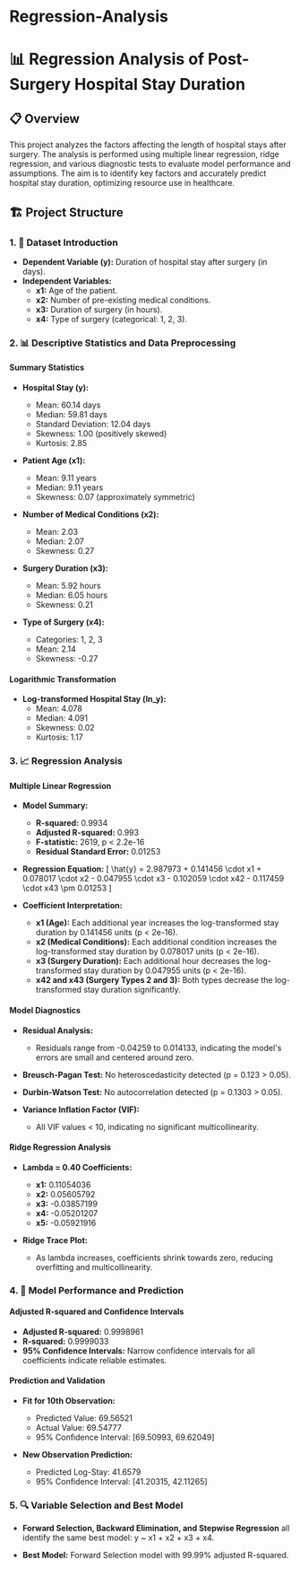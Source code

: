 # Regression-Analysis

# 📊 Regression Analysis of Post-Surgery Hospital Stay Duration

## 📋 Overview

This project analyzes the factors affecting the length of hospital stays after surgery. The analysis is performed using multiple linear regression, ridge regression, and various diagnostic tests to evaluate model performance and assumptions. The aim is to identify key factors and accurately predict hospital stay duration, optimizing resource use in healthcare.

## 🏗️ Project Structure

### 1. 📝 Dataset Introduction

- **Dependent Variable (y):** Duration of hospital stay after surgery (in days).
- **Independent Variables:**
  - **x1:** Age of the patient.
  - **x2:** Number of pre-existing medical conditions.
  - **x3:** Duration of surgery (in hours).
  - **x4:** Type of surgery (categorical: 1, 2, 3).

### 2. 📊 Descriptive Statistics and Data Preprocessing

#### Summary Statistics

- **Hospital Stay (y):**
  - Mean: 60.14 days
  - Median: 59.81 days
  - Standard Deviation: 12.04 days
  - Skewness: 1.00 (positively skewed)
  - Kurtosis: 2.85

- **Patient Age (x1):**
  - Mean: 9.11 years
  - Median: 9.11 years
  - Skewness: 0.07 (approximately symmetric)

- **Number of Medical Conditions (x2):**
  - Mean: 2.03
  - Median: 2.07
  - Skewness: 0.27

- **Surgery Duration (x3):**
  - Mean: 5.92 hours
  - Median: 6.05 hours
  - Skewness: 0.21

- **Type of Surgery (x4):**
  - Categories: 1, 2, 3
  - Mean: 2.14
  - Skewness: -0.27

#### Logarithmic Transformation

- **Log-transformed Hospital Stay (ln_y):**
  - Mean: 4.078
  - Median: 4.091
  - Skewness: 0.02
  - Kurtosis: 1.17

### 3. 📈 Regression Analysis

#### Multiple Linear Regression

- **Model Summary:**
  - **R-squared:** 0.9934
  - **Adjusted R-squared:** 0.993
  - **F-statistic:** 2619, p < 2.2e-16
  - **Residual Standard Error:** 0.01253

- **Regression Equation:**
  \[
  \hat{y} = 2.987973 + 0.141456 \cdot x1 + 0.078017 \cdot x2 - 0.047955 \cdot x3 - 0.102059 \cdot x42 - 0.117459 \cdot x43 \pm 0.01253
  \]

- **Coefficient Interpretation:**
  - **x1 (Age):** Each additional year increases the log-transformed stay duration by 0.141456 units (p < 2e-16).
  - **x2 (Medical Conditions):** Each additional condition increases the log-transformed stay duration by 0.078017 units (p < 2e-16).
  - **x3 (Surgery Duration):** Each additional hour decreases the log-transformed stay duration by 0.047955 units (p < 2e-16).
  - **x42 and x43 (Surgery Types 2 and 3):** Both types decrease the log-transformed stay duration significantly.

#### Model Diagnostics

- **Residual Analysis:**
  - Residuals range from -0.04259 to 0.014133, indicating the model's errors are small and centered around zero.

- **Breusch-Pagan Test:** No heteroscedasticity detected (p = 0.123 > 0.05).
- **Durbin-Watson Test:** No autocorrelation detected (p = 0.1303 > 0.05).

- **Variance Inflation Factor (VIF):**
  - All VIF values < 10, indicating no significant multicollinearity.

#### Ridge Regression Analysis

- **Lambda = 0.40 Coefficients:**
  - **x1:** 0.11054036
  - **x2:** 0.05605792
  - **x3:** -0.03857199
  - **x4:** -0.05201207
  - **x5:** -0.05921916

- **Ridge Trace Plot:**
  - As lambda increases, coefficients shrink towards zero, reducing overfitting and multicollinearity.

### 4. 🚀 Model Performance and Prediction

#### Adjusted R-squared and Confidence Intervals

- **Adjusted R-squared:** 0.9998961
- **R-squared:** 0.9999033
- **95% Confidence Intervals:** Narrow confidence intervals for all coefficients indicate reliable estimates.

#### Prediction and Validation

- **Fit for 10th Observation:**
  - Predicted Value: 69.56521
  - Actual Value: 69.54777
  - 95% Confidence Interval: [69.50993, 69.62049]

- **New Observation Prediction:**
  - Predicted Log-Stay: 41.6579
  - 95% Confidence Interval: [41.20315, 42.11265]

### 5. 🔍 Variable Selection and Best Model

- **Forward Selection, Backward Elimination, and Stepwise Regression** all identify the same best model: y ~ x1 + x2 + x3 + x4.

- **Best Model:** Forward Selection model with 99.99% adjusted R-squared.

